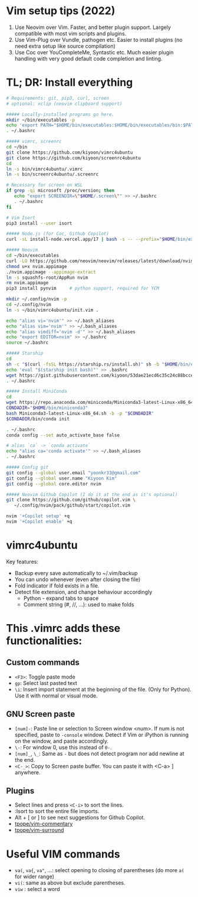 # Vim setup tips (2022)
1. Use Neovim over Vim. Faster, and better plugin support. Largely compatible with most vim scripts and plugins.
2. Use Vim-Plug over Vundle, pathogen etc. Easier to install plugins (no need extra setup like source compilation)
3. Use Coc over YouCompleteMe, Syntastic etc. Much easier plugin handling with very good default code completion and linting.

# TL; DR: Install everything 
```bash
# Requirements: git, pip3, curl, screen
# optional: xclip (neovim clipboard support)

##### Locally-installed programs go here.
mkdir ~/bin/executables -p
echo 'export PATH="$HOME/bin/executables:$HOME/bin/executables/bin:$PATH"' >> ~/.bashrc
. ~/.bashrc

##### vimrc, screenrc
cd ~/bin
git clone https://github.com/kiyoon/vimrc4ubuntu
git clone https://github.com/kiyoon/screenrc4ubuntu
cd
ln -s bin/vimrc4ubuntu/.vimrc
ln -s bin/screenrc4ubuntu/.screenrc

# Necessary for screen on WSL
if grep -qi microsoft /proc/version; then
   echo "export SCREENDIR=\"$HOME/.screen\"" >> ~/.bashrc
   . ~/.bashrc
fi

# Vim Isort
pip3 install --user isort

##### Node.js (for Coc, Github Copilot)
curl -sL install-node.vercel.app/17 | bash -s -- --prefix="$HOME/bin/executables" -y

##### Neovim
cd ~/bin/executables
curl -LO https://github.com/neovim/neovim/releases/latest/download/nvim.appimage
chmod u+x nvim.appimage
./nvim.appimage --appimage-extract
ln -s squashfs-root/AppRun nvim
rm nvim.appimage
pip3 install pynvim		# python support, required for YCM

mkdir ~/.config/nvim -p
cd ~/.config/nvim
ln -s ~/bin/vimrc4ubuntu/init.vim .

echo "alias vi='nvim'" >> ~/.bash_aliases
echo "alias vim='nvim'" >> ~/.bash_aliases
echo "alias vimdiff='nvim -d'" >> ~/.bash_aliases
echo "export EDITOR=nvim" >> ~/.bashrc
source ~/.bashrc

##### Starship
cd
sh -c "$(curl -fsSL https://starship.rs/install.sh)" sh -b "$HOME/bin/executables" -y
echo 'eval "$(starship init bash)"' >> .bashrc
wget https://gist.githubusercontent.com/kiyoon/53dae21ecd6c35c24c88bcce88b89d27/raw/21e8e98917a08a9cb6d1ab85c0fb6fe39b4c28b5/starship.toml -P .config
. ~/.bashrc

##### Install MiniConda
cd
wget https://repo.anaconda.com/miniconda/Miniconda3-latest-Linux-x86_64.sh
CONDADIR="$HOME/bin/miniconda3"
bash Miniconda3-latest-Linux-x86_64.sh -b -p "$CONDADIR"
$CONDADIR/bin/conda init

. ~/.bashrc
conda config --set auto_activate_base false

# alias `ca` -> `conda activate`
echo "alias ca='conda activate'" >> ~/.bash_aliases
. ~/.bashrc

##### Config git
git config --global user.email "yoonkr33@gmail.com"
git config --global user.name "Kiyoon Kim"
git config --global core.editor nvim

##### Neovim Github Copilot (I do it at the end as it's optional)
git clone https://github.com/github/copilot.vim \
   ~/.config/nvim/pack/github/start/copilot.vim

nvim '+Copilot setup' +q
nvim '+Copilot enable' +q

```

# vimrc4ubuntu
Key features:

- Backup every save automatically to ~/.vim/backup
- You can undo whenever (even after closing the file)
- Fold indicator if fold exists in a file.
- Detect file extension, and change behaviour accordingly
  - Python - expand tabs to space
  - Comment string (#, //, ...): used to make folds

# This .vimrc adds these functionalities:

## Custom commands

- `<F3>`: Toggle paste mode
- `gp`: Select last pasted text
- `\i`: Insert import statement at the beginning of the file. (Only for Python). Use it with normal or visual mode.

## GNU Screen paste
- `[num]-`: Paste line or selection to Screen window \<num\>. If num is not specified, paste to `-console` window. Detect if Vim or iPython is running on the window, and paste accordingly.
- `\-`: For window 0, use this instead of `0-`.
- `[num]_`, `\_`: Same as `-` but does not detect program nor add newline at the end.
- `<C-_>`: Copy to Screen paste buffer. You can paste it with \<C-a\> \] anywhere.

## Plugins
- Select lines and press `<C-i>` to sort the lines.
- :Isort to sort the entire file imports.
- Alt + [ or ] to see next suggestions for Github Copilot.
- [tpope/vim-commentary](https://github.com/tpope/vim-commentary)
- [tpope/vim-surround](https://github.com/tpope/vim-surround)

# Useful VIM commands

- `va(`, `va{`, `va"`, ...: select opening to closing of parentheses (do more `a(` for wider range)
- `vi(`: same as above but exclude parentheses.
- `viw` : select a word

